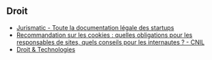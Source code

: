 ## Droit

* [Jurismatic - Toute la documentation légale des startups](http://www.jurismatic.com/)
* [Recommandation sur les cookies : quelles obligations pour les responsables de sites, quels conseils pour les internautes ? - CNIL](http://www.cnil.fr/linstitution/actualite/article/article/recommandation-sur-les-cookies-quelles-obligations-pour-les-responsables-de-sites-quels-conseils/)
* [Droit & Technologies](http://www.droit-technologie.org/)
